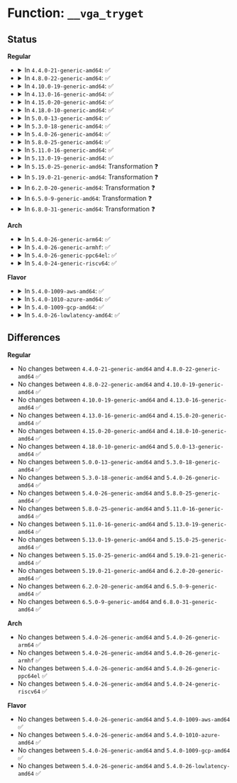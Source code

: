 # Function: <code>__vga_tryget</code>

## Status
<b>Regular</b>
<ul>
<li>
<details>
<summary>In <code>4.4.0-21-generic-amd64</code>: ✅</summary>

```c
struct vga_device * __vga_tryget(struct vga_device * vgadev, unsigned int rsrc)
```

```json
{
  "name": "__vga_tryget",
  "collision_type": "Unique Static",
  "inline_type": "No",
  "funcs": [
    {
      "addr": 18446744071584345632,
      "name": "__vga_tryget",
      "external": false,
      "loc": "drivers/gpu/vga/vgaarb.c:171",
      "file": "drivers/gpu/vga/vgaarb.c",
      "inline": "seen, unknown",
      "caller_inline": [],
      "caller_func": [
        "drivers/gpu/vga/vgaarb.c:vga_tryget",
        "drivers/gpu/vga/vgaarb.c:vga_get"
      ]
    }
  ],
  "symbols": [
    {
      "addr": 18446744071584345632,
      "name": "__vga_tryget",
      "section": ".text",
      "bind": "STB_LOCAL",
      "size": 815
    }
  ]
}
```
</details>
</li>
<li>
<details>
<summary>In <code>4.8.0-22-generic-amd64</code>: ✅</summary>

```c
struct vga_device * __vga_tryget(struct vga_device * vgadev, unsigned int rsrc)
```

```json
{
  "name": "__vga_tryget",
  "collision_type": "Unique Static",
  "inline_type": "No",
  "funcs": [
    {
      "addr": 18446744071585397968,
      "name": "__vga_tryget",
      "external": false,
      "loc": "drivers/gpu/vga/vgaarb.c:171",
      "file": "drivers/gpu/vga/vgaarb.c",
      "inline": "seen, unknown",
      "caller_inline": [],
      "caller_func": [
        "drivers/gpu/vga/vgaarb.c:vga_tryget",
        "drivers/gpu/vga/vgaarb.c:vga_get"
      ]
    }
  ],
  "symbols": [
    {
      "addr": 18446744071585397968,
      "name": "__vga_tryget",
      "section": ".text",
      "bind": "STB_LOCAL",
      "size": 737
    }
  ]
}
```
</details>
</li>
<li>
<details>
<summary>In <code>4.10.0-19-generic-amd64</code>: ✅</summary>

```c
struct vga_device * __vga_tryget(struct vga_device * vgadev, unsigned int rsrc)
```

```json
{
  "name": "__vga_tryget",
  "collision_type": "Unique Static",
  "inline_type": "No",
  "funcs": [
    {
      "addr": 18446744071585599296,
      "name": "__vga_tryget",
      "external": false,
      "loc": "drivers/gpu/vga/vgaarb.c:192",
      "file": "drivers/gpu/vga/vgaarb.c",
      "inline": "seen, unknown",
      "caller_inline": [],
      "caller_func": [
        "drivers/gpu/vga/vgaarb.c:vga_tryget",
        "drivers/gpu/vga/vgaarb.c:vga_get"
      ]
    }
  ],
  "symbols": [
    {
      "addr": 18446744071585599296,
      "name": "__vga_tryget",
      "section": ".text",
      "bind": "STB_LOCAL",
      "size": 754
    }
  ]
}
```
</details>
</li>
<li>
<details>
<summary>In <code>4.13.0-16-generic-amd64</code>: ✅</summary>

```c
struct vga_device * __vga_tryget(struct vga_device * vgadev, unsigned int rsrc)
```

```json
{
  "name": "__vga_tryget",
  "collision_type": "Unique Static",
  "inline_type": "No",
  "funcs": [
    {
      "addr": 18446744071585682864,
      "name": "__vga_tryget",
      "external": false,
      "loc": "drivers/gpu/vga/vgaarb.c:192",
      "file": "drivers/gpu/vga/vgaarb.c",
      "inline": "seen, unknown",
      "caller_inline": [],
      "caller_func": [
        "drivers/gpu/vga/vgaarb.c:vga_tryget",
        "drivers/gpu/vga/vgaarb.c:vga_get"
      ]
    }
  ],
  "symbols": [
    {
      "addr": 18446744071585682864,
      "name": "__vga_tryget",
      "section": ".text",
      "bind": "STB_LOCAL",
      "size": 744
    }
  ]
}
```
</details>
</li>
<li>
<details>
<summary>In <code>4.15.0-20-generic-amd64</code>: ✅</summary>

```c
struct vga_device * __vga_tryget(struct vga_device * vgadev, unsigned int rsrc)
```

```json
{
  "name": "__vga_tryget",
  "collision_type": "Unique Static",
  "inline_type": "No",
  "funcs": [
    {
      "addr": 18446744071586115088,
      "name": "__vga_tryget",
      "external": false,
      "loc": "drivers/gpu/vga/vgaarb.c:192",
      "file": "drivers/gpu/vga/vgaarb.c",
      "inline": "seen, unknown",
      "caller_inline": [],
      "caller_func": [
        "drivers/gpu/vga/vgaarb.c:vga_tryget",
        "drivers/gpu/vga/vgaarb.c:vga_get"
      ]
    }
  ],
  "symbols": [
    {
      "addr": 18446744071586115088,
      "name": "__vga_tryget",
      "section": ".text",
      "bind": "STB_LOCAL",
      "size": 750
    }
  ]
}
```
</details>
</li>
<li>
<details>
<summary>In <code>4.18.0-10-generic-amd64</code>: ✅</summary>

```c
struct vga_device * __vga_tryget(struct vga_device * vgadev, unsigned int rsrc)
```

```json
{
  "name": "__vga_tryget",
  "collision_type": "Unique Static",
  "inline_type": "No",
  "funcs": [
    {
      "addr": 18446744071586363536,
      "name": "__vga_tryget",
      "external": false,
      "loc": "drivers/gpu/vga/vgaarb.c:192",
      "file": "drivers/gpu/vga/vgaarb.c",
      "inline": "seen, unknown",
      "caller_inline": [],
      "caller_func": [
        "drivers/gpu/vga/vgaarb.c:vga_tryget",
        "drivers/gpu/vga/vgaarb.c:vga_get"
      ]
    }
  ],
  "symbols": [
    {
      "addr": 18446744071586363536,
      "name": "__vga_tryget",
      "section": ".text",
      "bind": "STB_LOCAL",
      "size": 747
    }
  ]
}
```
</details>
</li>
<li>
<details>
<summary>In <code>5.0.0-13-generic-amd64</code>: ✅</summary>

```c
struct vga_device * __vga_tryget(struct vga_device * vgadev, unsigned int rsrc)
```

```json
{
  "name": "__vga_tryget",
  "collision_type": "Unique Static",
  "inline_type": "No",
  "funcs": [
    {
      "addr": 18446744071586504768,
      "name": "__vga_tryget",
      "external": false,
      "loc": "drivers/gpu/vga/vgaarb.c:192",
      "file": "drivers/gpu/vga/vgaarb.c",
      "inline": "seen, unknown",
      "caller_inline": [],
      "caller_func": [
        "drivers/gpu/vga/vgaarb.c:vga_tryget",
        "drivers/gpu/vga/vgaarb.c:vga_get"
      ]
    }
  ],
  "symbols": [
    {
      "addr": 18446744071586504768,
      "name": "__vga_tryget",
      "section": ".text",
      "bind": "STB_LOCAL",
      "size": 736
    }
  ]
}
```
</details>
</li>
<li>
<details>
<summary>In <code>5.3.0-18-generic-amd64</code>: ✅</summary>

```c
struct vga_device * __vga_tryget(struct vga_device * vgadev, unsigned int rsrc)
```

```json
{
  "name": "__vga_tryget",
  "collision_type": "Unique Static",
  "inline_type": "No",
  "funcs": [
    {
      "addr": 18446744071586749872,
      "name": "__vga_tryget",
      "external": false,
      "loc": "drivers/gpu/vga/vgaarb.c:241",
      "file": "drivers/gpu/vga/vgaarb.c",
      "inline": "seen, unknown",
      "caller_inline": [],
      "caller_func": [
        "drivers/gpu/vga/vgaarb.c:vga_tryget",
        "drivers/gpu/vga/vgaarb.c:vga_get"
      ]
    }
  ],
  "symbols": [
    {
      "addr": 18446744071586749872,
      "name": "__vga_tryget",
      "section": ".text",
      "bind": "STB_LOCAL",
      "size": 765
    }
  ]
}
```
</details>
</li>
<li>
<details>
<summary>In <code>5.4.0-26-generic-amd64</code>: ✅</summary>

```c
struct vga_device * __vga_tryget(struct vga_device * vgadev, unsigned int rsrc)
```

```json
{
  "name": "__vga_tryget",
  "collision_type": "Unique Static",
  "inline_type": "No",
  "funcs": [
    {
      "addr": 18446744071586896304,
      "name": "__vga_tryget",
      "external": false,
      "loc": "drivers/gpu/vga/vgaarb.c:241",
      "file": "drivers/gpu/vga/vgaarb.c",
      "inline": "seen, unknown",
      "caller_inline": [],
      "caller_func": [
        "drivers/gpu/vga/vgaarb.c:vga_tryget",
        "drivers/gpu/vga/vgaarb.c:vga_get"
      ]
    }
  ],
  "symbols": [
    {
      "addr": 18446744071586896304,
      "name": "__vga_tryget",
      "section": ".text",
      "bind": "STB_LOCAL",
      "size": 765
    }
  ]
}
```
</details>
</li>
<li>
<details>
<summary>In <code>5.8.0-25-generic-amd64</code>: ✅</summary>

```c
struct vga_device * __vga_tryget(struct vga_device * vgadev, unsigned int rsrc)
```

```json
{
  "name": "__vga_tryget",
  "collision_type": "Unique Static",
  "inline_type": "No",
  "funcs": [
    {
      "addr": 18446744071587707360,
      "name": "__vga_tryget",
      "external": false,
      "loc": "drivers/gpu/vga/vgaarb.c:241",
      "file": "drivers/gpu/vga/vgaarb.c",
      "inline": "seen, unknown",
      "caller_inline": [],
      "caller_func": [
        "drivers/gpu/vga/vgaarb.c:vga_tryget",
        "drivers/gpu/vga/vgaarb.c:vga_get"
      ]
    }
  ],
  "symbols": [
    {
      "addr": 18446744071587707360,
      "name": "__vga_tryget",
      "section": ".text",
      "bind": "STB_LOCAL",
      "size": 773
    }
  ]
}
```
</details>
</li>
<li>
<details>
<summary>In <code>5.11.0-16-generic-amd64</code>: ✅</summary>

```c
struct vga_device * __vga_tryget(struct vga_device * vgadev, unsigned int rsrc)
```

```json
{
  "name": "__vga_tryget",
  "collision_type": "Unique Static",
  "inline_type": "No",
  "funcs": [
    {
      "addr": 18446744071587767680,
      "name": "__vga_tryget",
      "external": false,
      "loc": "drivers/gpu/vga/vgaarb.c:241",
      "file": "drivers/gpu/vga/vgaarb.c",
      "inline": "seen, unknown",
      "caller_inline": [],
      "caller_func": [
        "drivers/gpu/vga/vgaarb.c:vga_arb_write",
        "drivers/gpu/vga/vgaarb.c:vga_get"
      ]
    }
  ],
  "symbols": [
    {
      "addr": 18446744071587767680,
      "name": "__vga_tryget",
      "section": ".text",
      "bind": "STB_LOCAL",
      "size": 776
    }
  ]
}
```
</details>
</li>
<li>
<details>
<summary>In <code>5.13.0-19-generic-amd64</code>: ✅</summary>

```c
struct vga_device * __vga_tryget(struct vga_device * vgadev, unsigned int rsrc)
```

```json
{
  "name": "__vga_tryget",
  "collision_type": "Unique Static",
  "inline_type": "No",
  "funcs": [
    {
      "addr": 18446744071587646928,
      "name": "__vga_tryget",
      "external": false,
      "loc": "drivers/gpu/vga/vgaarb.c:242",
      "file": "drivers/gpu/vga/vgaarb.c",
      "inline": "seen, unknown",
      "caller_inline": [],
      "caller_func": [
        "drivers/gpu/vga/vgaarb.c:vga_arb_write",
        "drivers/gpu/vga/vgaarb.c:vga_get"
      ]
    }
  ],
  "symbols": [
    {
      "addr": 18446744071587646928,
      "name": "__vga_tryget",
      "section": ".text",
      "bind": "STB_LOCAL",
      "size": 780
    }
  ]
}
```
</details>
</li>
<li>
<details>
<summary>In <code>5.15.0-25-generic-amd64</code>: Transformation ❓</summary>

```c
struct vga_device * __vga_tryget(struct vga_device * vgadev, unsigned int rsrc)
```

```json
{
  "name": "__vga_tryget",
  "collision_type": "Unique Static",
  "inline_type": "No",
  "funcs": [
    {
      "addr": 0,
      "name": "__vga_tryget",
      "external": false,
      "loc": "drivers/gpu/vga/vgaarb.c:232",
      "file": "drivers/gpu/vga/vgaarb.c",
      "inline": "seen, unknown",
      "caller_inline": [],
      "caller_func": [
        "drivers/gpu/vga/vgaarb.c:vga_arb_write",
        "drivers/gpu/vga/vgaarb.c:vga_get"
      ]
    }
  ],
  "symbols": [
    {
      "addr": 18446744071588234304,
      "name": "__vga_tryget",
      "section": ".text",
      "bind": "STB_LOCAL",
      "size": 848
    },
    {
      "addr": 18446744071592538425,
      "name": "__vga_tryget.cold",
      "section": ".text",
      "bind": "STB_LOCAL",
      "size": 67
    }
  ]
}
```
</details>
</li>
<li>
<details>
<summary>In <code>5.19.0-21-generic-amd64</code>: Transformation ❓</summary>

```c
struct vga_device * __vga_tryget(struct vga_device * vgadev, unsigned int rsrc)
```

```json
{
  "name": "__vga_tryget",
  "collision_type": "Unique Static",
  "inline_type": "No",
  "funcs": [
    {
      "addr": 0,
      "name": "__vga_tryget",
      "external": false,
      "loc": "drivers/pci/vgaarb.c:210",
      "file": "drivers/pci/vgaarb.c",
      "inline": "seen, unknown",
      "caller_inline": [],
      "caller_func": [
        "drivers/pci/vgaarb.c:vga_arb_write",
        "drivers/pci/vgaarb.c:vga_get"
      ]
    }
  ],
  "symbols": [
    {
      "addr": 18446744071587182512,
      "name": "__vga_tryget",
      "section": ".text",
      "bind": "STB_LOCAL",
      "size": 885
    },
    {
      "addr": 18446744071594254709,
      "name": "__vga_tryget.cold",
      "section": ".text",
      "bind": "STB_LOCAL",
      "size": 136
    }
  ]
}
```
</details>
</li>
<li>
<details>
<summary>In <code>6.2.0-20-generic-amd64</code>: Transformation ❓</summary>

```c
struct vga_device * __vga_tryget(struct vga_device * vgadev, unsigned int rsrc)
```

```json
{
  "name": "__vga_tryget",
  "collision_type": "Unique Static",
  "inline_type": "No",
  "funcs": [
    {
      "addr": 0,
      "name": "__vga_tryget",
      "external": false,
      "loc": "drivers/pci/vgaarb.c:210",
      "file": "drivers/pci/vgaarb.c",
      "inline": "seen, unknown",
      "caller_inline": [],
      "caller_func": [
        "drivers/pci/vgaarb.c:vga_arb_write",
        "drivers/pci/vgaarb.c:vga_get"
      ]
    }
  ],
  "symbols": [
    {
      "addr": 18446744071588404624,
      "name": "__vga_tryget",
      "section": ".text",
      "bind": "STB_LOCAL",
      "size": 878
    },
    {
      "addr": 18446744071596212092,
      "name": "__vga_tryget.cold",
      "section": ".text",
      "bind": "STB_LOCAL",
      "size": 136
    }
  ]
}
```
</details>
</li>
<li>
<details>
<summary>In <code>6.5.0-9-generic-amd64</code>: Transformation ❓</summary>

```c
struct vga_device * __vga_tryget(struct vga_device * vgadev, unsigned int rsrc)
```

```json
{
  "name": "__vga_tryget",
  "collision_type": "Unique Static",
  "inline_type": "No",
  "funcs": [
    {
      "addr": 0,
      "name": "__vga_tryget",
      "external": false,
      "loc": "drivers/pci/vgaarb.c:210",
      "file": "drivers/pci/vgaarb.c",
      "inline": "seen, unknown",
      "caller_inline": [],
      "caller_func": [
        "drivers/pci/vgaarb.c:vga_arb_write",
        "drivers/pci/vgaarb.c:vga_get"
      ]
    }
  ],
  "symbols": [
    {
      "addr": 18446744071588680512,
      "name": "__vga_tryget",
      "section": ".text",
      "bind": "STB_LOCAL",
      "size": 711
    },
    {
      "addr": 18446744071596737247,
      "name": "__vga_tryget.cold",
      "section": ".text",
      "bind": "STB_LOCAL",
      "size": 141
    }
  ]
}
```
</details>
</li>
<li>
<details>
<summary>In <code>6.8.0-31-generic-amd64</code>: Transformation ❓</summary>

```c
struct vga_device * __vga_tryget(struct vga_device * vgadev, unsigned int rsrc)
```

```json
{
  "name": "__vga_tryget",
  "collision_type": "Unique Static",
  "inline_type": "No",
  "funcs": [
    {
      "addr": 0,
      "name": "__vga_tryget",
      "external": false,
      "loc": "drivers/pci/vgaarb.c:210",
      "file": "drivers/pci/vgaarb.c",
      "inline": "seen, unknown",
      "caller_inline": [],
      "caller_func": [
        "drivers/pci/vgaarb.c:vga_arb_write",
        "drivers/pci/vgaarb.c:vga_get"
      ]
    }
  ],
  "symbols": [
    {
      "addr": 18446744071588981440,
      "name": "__vga_tryget",
      "section": ".text",
      "bind": "STB_LOCAL",
      "size": 711
    },
    {
      "addr": 18446744071597645831,
      "name": "__vga_tryget.cold",
      "section": ".text",
      "bind": "STB_LOCAL",
      "size": 141
    }
  ]
}
```
</details>
</li>
</ul>
<b>Arch</b>
<ul>
<li>
<details>
<summary>In <code>5.4.0-26-generic-arm64</code>: ✅</summary>

```c
struct vga_device * __vga_tryget(struct vga_device * vgadev, unsigned int rsrc)
```

```json
{
  "name": "__vga_tryget",
  "collision_type": "Unique Static",
  "inline_type": "No",
  "funcs": [
    {
      "addr": 18446603336499852840,
      "name": "__vga_tryget",
      "external": false,
      "loc": "drivers/gpu/vga/vgaarb.c:241",
      "file": "drivers/gpu/vga/vgaarb.c",
      "inline": "seen, unknown",
      "caller_inline": [],
      "caller_func": [
        "drivers/gpu/vga/vgaarb.c:vga_tryget",
        "drivers/gpu/vga/vgaarb.c:vga_get"
      ]
    }
  ],
  "symbols": [
    {
      "addr": 18446603336499852840,
      "name": "__vga_tryget",
      "section": ".text",
      "bind": "STB_LOCAL",
      "size": 828
    }
  ]
}
```
</details>
</li>
<li>
<details>
<summary>In <code>5.4.0-26-generic-armhf</code>: ✅</summary>

```c
struct vga_device * __vga_tryget(struct vga_device * vgadev, unsigned int rsrc)
```

```json
{
  "name": "__vga_tryget",
  "collision_type": "Unique Static",
  "inline_type": "No",
  "funcs": [
    {
      "addr": 3232287868,
      "name": "__vga_tryget",
      "external": false,
      "loc": "drivers/gpu/vga/vgaarb.c:241",
      "file": "drivers/gpu/vga/vgaarb.c",
      "inline": "seen, unknown",
      "caller_inline": [],
      "caller_func": [
        "drivers/gpu/vga/vgaarb.c:vga_tryget",
        "drivers/gpu/vga/vgaarb.c:vga_get"
      ]
    }
  ],
  "symbols": [
    {
      "addr": 3232287868,
      "name": "__vga_tryget",
      "section": ".text",
      "bind": "STB_LOCAL",
      "size": 804
    }
  ]
}
```
</details>
</li>
<li>
<details>
<summary>In <code>5.4.0-26-generic-ppc64el</code>: ✅</summary>

```c
struct vga_device * __vga_tryget(struct vga_device * vgadev, unsigned int rsrc)
```

```json
{
  "name": "__vga_tryget",
  "collision_type": "Unique Static",
  "inline_type": "No",
  "funcs": [
    {
      "addr": 13835058055293175136,
      "name": "__vga_tryget",
      "external": false,
      "loc": "drivers/gpu/vga/vgaarb.c:241",
      "file": "drivers/gpu/vga/vgaarb.c",
      "inline": "seen, unknown",
      "caller_inline": [],
      "caller_func": [
        "drivers/gpu/vga/vgaarb.c:vga_tryget",
        "drivers/gpu/vga/vgaarb.c:vga_get"
      ]
    }
  ],
  "symbols": [
    {
      "addr": 13835058055293175136,
      "name": "__vga_tryget",
      "section": ".text",
      "bind": "STB_LOCAL",
      "size": 1208
    }
  ]
}
```
</details>
</li>
<li>
<details>
<summary>In <code>5.4.0-24-generic-riscv64</code>: ✅</summary>

```c
struct vga_device * __vga_tryget(struct vga_device * vgadev, unsigned int rsrc)
```

```json
{
  "name": "__vga_tryget",
  "collision_type": "Unique Static",
  "inline_type": "No",
  "funcs": [
    {
      "addr": 18446743936276965140,
      "name": "__vga_tryget",
      "external": false,
      "loc": "drivers/gpu/vga/vgaarb.c:241",
      "file": "drivers/gpu/vga/vgaarb.c",
      "inline": "seen, unknown",
      "caller_inline": [],
      "caller_func": [
        "drivers/gpu/vga/vgaarb.c:vga_tryget",
        "drivers/gpu/vga/vgaarb.c:vga_get"
      ]
    }
  ],
  "symbols": [
    {
      "addr": 18446743936276965140,
      "name": "__vga_tryget",
      "section": ".text",
      "bind": "STB_LOCAL",
      "size": 762
    }
  ]
}
```
</details>
</li>
</ul>
<b>Flavor</b>
<ul>
<li>
<details>
<summary>In <code>5.4.0-1009-aws-amd64</code>: ✅</summary>

```c
struct vga_device * __vga_tryget(struct vga_device * vgadev, unsigned int rsrc)
```

```json
{
  "name": "__vga_tryget",
  "collision_type": "Unique Static",
  "inline_type": "No",
  "funcs": [
    {
      "addr": 18446744071586653392,
      "name": "__vga_tryget",
      "external": false,
      "loc": "drivers/gpu/vga/vgaarb.c:241",
      "file": "drivers/gpu/vga/vgaarb.c",
      "inline": "seen, unknown",
      "caller_inline": [],
      "caller_func": [
        "drivers/gpu/vga/vgaarb.c:vga_tryget",
        "drivers/gpu/vga/vgaarb.c:vga_get"
      ]
    }
  ],
  "symbols": [
    {
      "addr": 18446744071586653392,
      "name": "__vga_tryget",
      "section": ".text",
      "bind": "STB_LOCAL",
      "size": 765
    }
  ]
}
```
</details>
</li>
<li>
<details>
<summary>In <code>5.4.0-1010-azure-amd64</code>: ✅</summary>

```c
struct vga_device * __vga_tryget(struct vga_device * vgadev, unsigned int rsrc)
```

```json
{
  "name": "__vga_tryget",
  "collision_type": "Unique Static",
  "inline_type": "No",
  "funcs": [
    {
      "addr": 18446744071586521728,
      "name": "__vga_tryget",
      "external": false,
      "loc": "drivers/gpu/vga/vgaarb.c:241",
      "file": "drivers/gpu/vga/vgaarb.c",
      "inline": "seen, unknown",
      "caller_inline": [],
      "caller_func": [
        "drivers/gpu/vga/vgaarb.c:vga_tryget",
        "drivers/gpu/vga/vgaarb.c:vga_get"
      ]
    }
  ],
  "symbols": [
    {
      "addr": 18446744071586521728,
      "name": "__vga_tryget",
      "section": ".text",
      "bind": "STB_LOCAL",
      "size": 765
    }
  ]
}
```
</details>
</li>
<li>
<details>
<summary>In <code>5.4.0-1009-gcp-amd64</code>: ✅</summary>

```c
struct vga_device * __vga_tryget(struct vga_device * vgadev, unsigned int rsrc)
```

```json
{
  "name": "__vga_tryget",
  "collision_type": "Unique Static",
  "inline_type": "No",
  "funcs": [
    {
      "addr": 18446744071586850864,
      "name": "__vga_tryget",
      "external": false,
      "loc": "drivers/gpu/vga/vgaarb.c:241",
      "file": "drivers/gpu/vga/vgaarb.c",
      "inline": "seen, unknown",
      "caller_inline": [],
      "caller_func": [
        "drivers/gpu/vga/vgaarb.c:vga_tryget",
        "drivers/gpu/vga/vgaarb.c:vga_get"
      ]
    }
  ],
  "symbols": [
    {
      "addr": 18446744071586850864,
      "name": "__vga_tryget",
      "section": ".text",
      "bind": "STB_LOCAL",
      "size": 765
    }
  ]
}
```
</details>
</li>
<li>
<details>
<summary>In <code>5.4.0-26-lowlatency-amd64</code>: ✅</summary>

```c
struct vga_device * __vga_tryget(struct vga_device * vgadev, unsigned int rsrc)
```

```json
{
  "name": "__vga_tryget",
  "collision_type": "Unique Static",
  "inline_type": "No",
  "funcs": [
    {
      "addr": 18446744071586956976,
      "name": "__vga_tryget",
      "external": false,
      "loc": "drivers/gpu/vga/vgaarb.c:241",
      "file": "drivers/gpu/vga/vgaarb.c",
      "inline": "seen, unknown",
      "caller_inline": [],
      "caller_func": [
        "drivers/gpu/vga/vgaarb.c:vga_tryget",
        "drivers/gpu/vga/vgaarb.c:vga_get"
      ]
    }
  ],
  "symbols": [
    {
      "addr": 18446744071586956976,
      "name": "__vga_tryget",
      "section": ".text",
      "bind": "STB_LOCAL",
      "size": 765
    }
  ]
}
```
</details>
</li>
</ul>

## Differences
<b>Regular</b>
<ul>
<li>
No changes between <code>4.4.0-21-generic-amd64</code> and <code>4.8.0-22-generic-amd64</code> ✅
</li>
<li>
No changes between <code>4.8.0-22-generic-amd64</code> and <code>4.10.0-19-generic-amd64</code> ✅
</li>
<li>
No changes between <code>4.10.0-19-generic-amd64</code> and <code>4.13.0-16-generic-amd64</code> ✅
</li>
<li>
No changes between <code>4.13.0-16-generic-amd64</code> and <code>4.15.0-20-generic-amd64</code> ✅
</li>
<li>
No changes between <code>4.15.0-20-generic-amd64</code> and <code>4.18.0-10-generic-amd64</code> ✅
</li>
<li>
No changes between <code>4.18.0-10-generic-amd64</code> and <code>5.0.0-13-generic-amd64</code> ✅
</li>
<li>
No changes between <code>5.0.0-13-generic-amd64</code> and <code>5.3.0-18-generic-amd64</code> ✅
</li>
<li>
No changes between <code>5.3.0-18-generic-amd64</code> and <code>5.4.0-26-generic-amd64</code> ✅
</li>
<li>
No changes between <code>5.4.0-26-generic-amd64</code> and <code>5.8.0-25-generic-amd64</code> ✅
</li>
<li>
No changes between <code>5.8.0-25-generic-amd64</code> and <code>5.11.0-16-generic-amd64</code> ✅
</li>
<li>
No changes between <code>5.11.0-16-generic-amd64</code> and <code>5.13.0-19-generic-amd64</code> ✅
</li>
<li>
No changes between <code>5.13.0-19-generic-amd64</code> and <code>5.15.0-25-generic-amd64</code> ✅
</li>
<li>
No changes between <code>5.15.0-25-generic-amd64</code> and <code>5.19.0-21-generic-amd64</code> ✅
</li>
<li>
No changes between <code>5.19.0-21-generic-amd64</code> and <code>6.2.0-20-generic-amd64</code> ✅
</li>
<li>
No changes between <code>6.2.0-20-generic-amd64</code> and <code>6.5.0-9-generic-amd64</code> ✅
</li>
<li>
No changes between <code>6.5.0-9-generic-amd64</code> and <code>6.8.0-31-generic-amd64</code> ✅
</li>
</ul>
<b>Arch</b>
<ul>
<li>
No changes between <code>5.4.0-26-generic-amd64</code> and <code>5.4.0-26-generic-arm64</code> ✅
</li>
<li>
No changes between <code>5.4.0-26-generic-amd64</code> and <code>5.4.0-26-generic-armhf</code> ✅
</li>
<li>
No changes between <code>5.4.0-26-generic-amd64</code> and <code>5.4.0-26-generic-ppc64el</code> ✅
</li>
<li>
No changes between <code>5.4.0-26-generic-amd64</code> and <code>5.4.0-24-generic-riscv64</code> ✅
</li>
</ul>
<b>Flavor</b>
<ul>
<li>
No changes between <code>5.4.0-26-generic-amd64</code> and <code>5.4.0-1009-aws-amd64</code> ✅
</li>
<li>
No changes between <code>5.4.0-26-generic-amd64</code> and <code>5.4.0-1010-azure-amd64</code> ✅
</li>
<li>
No changes between <code>5.4.0-26-generic-amd64</code> and <code>5.4.0-1009-gcp-amd64</code> ✅
</li>
<li>
No changes between <code>5.4.0-26-generic-amd64</code> and <code>5.4.0-26-lowlatency-amd64</code> ✅
</li>
</ul>
